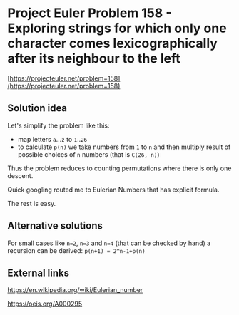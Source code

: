 # Project Euler Problem 158 - Exploring strings for which only one character comes lexicographically after its neighbour to the left

[https://projecteuler.net/problem=158](https://projecteuler.net/problem=158)

## Solution idea

Let's simplify the problem like this:
- map letters `a`...`z` to `1`..`26`
- to calculate `p(n)` we take numbers from `1` to `n` and then multiply result of possible choices of `n` numbers (that is `C(26, n)`)

Thus the problem reduces to counting permutations where there is only one descent.

Quick googling routed me to Eulerian Numbers that has explicit formula.

The rest is easy.

## Alternative solutions

For small cases like `n=2`, `n=3` and `n=4` (that can be checked by hand) a recursion can be derived: `p(n+1) = 2^n-1+p(n)`

## External links

https://en.wikipedia.org/wiki/Eulerian_number

https://oeis.org/A000295